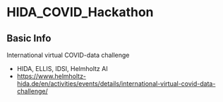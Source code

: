 # HIDA_COVID_Hackathon

## Basic Info
International virtual COVID-data challenge 
  - HIDA, ELLIS, IDSI, Helmholtz AI 
  - https://www.helmholtz-hida.de/en/activities/events/details/international-virtual-covid-data-challenge/
